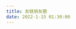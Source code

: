 ```yaml
---
title: 友链朋友圈
date: 2022-1-15 01:30:00
---
```

<style>
.qexot-tags {
    color: black !important;
    font-size: 1em !important;
}
</style>
<link rel="stylesheet" href="/assets/css/qexo_talks.css" /> 
<div id="qexot"></div>
<script type="text/javascript" src="/assets/js/friends_data.js"></script>